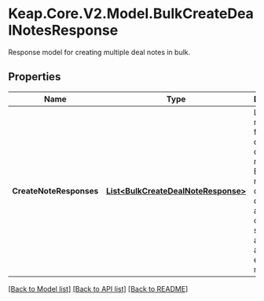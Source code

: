 # Keap.Core.V2.Model.BulkCreateDealNotesResponse
Response model for creating multiple deal notes in bulk.

## Properties

Name | Type | Description | Notes
------------ | ------------- | ------------- | -------------
**CreateNoteResponses** | [**List&lt;BulkCreateDealNoteResponse&gt;**](BulkCreateDealNoteResponse.md) | List of responses for each deal note creation request. Each response contains details about the creation status and any associated error messages. | [optional] 

[[Back to Model list]](../README.md#documentation-for-models) [[Back to API list]](../README.md#documentation-for-api-endpoints) [[Back to README]](../README.md)


